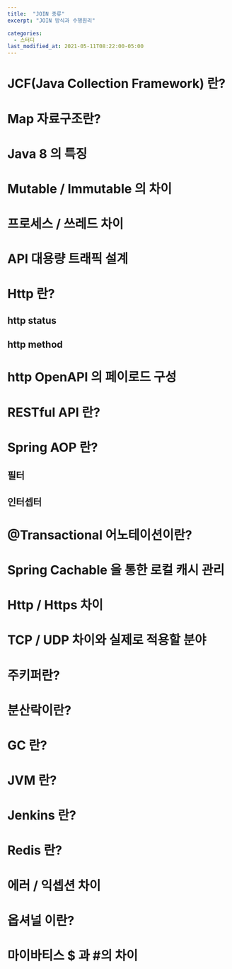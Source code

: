 ```yaml
---
title:  "JOIN 종류"
excerpt: "JOIN 방식과 수행원리"

categories:
  - 스터디
last_modified_at: 2021-05-11T08:22:00-05:00
---
```



# JCF(Java Collection Framework) 란?


# Map 자료구조란?


# Java 8 의 특징


# Mutable / Immutable 의 차이


# 프로세스 / 쓰레드 차이


# API 대용량 트래픽 설계


# Http 란?

## http status

## http method


# http OpenAPI 의 페이로드 구성


# RESTful API 란?


# Spring AOP 란?

## 필터

## 인터셉터


# @Transactional 어노테이션이란?


# Spring Cachable 을 통한 로컬 캐시 관리


# Http / Https 차이


# TCP / UDP 차이와 실제로 적용할 분야


# 주키퍼란?


# 분산락이란?


# GC 란?


# JVM 란?


# Jenkins 란?


# Redis 란?


# 에러 / 익셉션 차이


# 옵셔널 이란?


# 마이바티스 $ 과 #의 차이